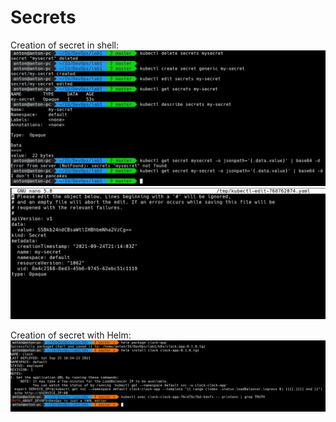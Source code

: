 # Secrets

Creation of secret in shell:
![Creation commands in shell](../assets/lab11-sec1.png)
![Edit of secret](../assets/lab11-sec2.png)

Creation of secret with Helm:
![Edit of secret](../assets/lab11-helmsec1.png)
